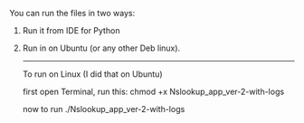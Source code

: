 You can run the files in two ways:

1) Run it from IDE for Python

2) Run in on Ubuntu (or any other Deb linux).

   ----------------------

   To run on Linux (I did that on Ubuntu)

   first open Terminal, run this: chmod +x Nslookup_app_ver-2-with-logs

   now to run ./Nslookup_app_ver-2-with-logs
